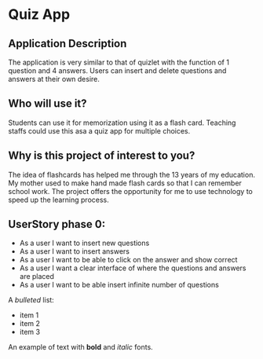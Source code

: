 # Quiz App


## Application Description
The application is very similar to that of quizlet with the function of 1 question and 4 answers.
Users can insert and delete questions and answers at their own desire.




## Who will use it?
Students can use it for memorization using it as a flash card. Teaching staffs could use this asa
a quiz app for multiple choices.


## Why is this project of interest to you?
The idea of flashcards has helped me through the 13 years of my education.
My mother used to make hand made flash cards so that I can remember school work.
The project offers the opportunity for me to use technology to speed up the
learning process.




## UserStory phase 0:
- As a user I want to insert new questions
- As a user I want to insert answers
- As a user I want to be able to click on the answer and show correct
- As a user I want a clear interface of where the questions and answers are placed
- As a user I want to be able insert infinite number of questions




A *bulleted* list:
- item 1
- item 2
- item 3


An example of text with **bold** and *italic* fonts.

